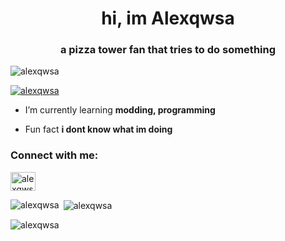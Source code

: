 <h1 align="center">hi, im Alexqwsa</h1>
<h3 align="center">a pizza tower fan that tries to do something</h3>

<p align="left"> <img src="https://komarev.com/ghpvc/?username=alexqwsa&label=Profile%20views&color=0e75b6&style=flat" alt="alexqwsa" /> </p>

<p align="left"> <a href="https://github.com/ryo-ma/github-profile-trophy"><img src="https://github-profile-trophy.vercel.app/?username=alexqwsa" alt="alexqwsa" /></a> </p>

- I’m currently learning **modding, programming**

- Fun fact **i dont know what im doing**

<h3 align="left">Connect with me:</h3>
<p align="left">
<a href="https://discord.gg/alexqwsa (new)" target="blank"><img align="center" src="https://raw.githubusercontent.com/rahuldkjain/github-profile-readme-generator/master/src/images/icons/Social/discord.svg" alt="alexqwsa (new)" height="30" width="40" /></a>
</p>

<p><img align="left" src="https://github-readme-stats.vercel.app/api/top-langs?username=alexqwsa&show_icons=true&title_color=ff0000&bg_color=ffffff&locale=en&layout=compact" alt="alexqwsa" /></p>

<p>&nbsp;<img align="center" src="https://github-readme-stats.vercel.app/api?username=alexqwsa&show_icons=true&theme=tokyonight&locale=en" alt="alexqwsa" /></p>

<p><img align="center" src="https://github-readme-streak-stats.herokuapp.com/?user=alexqwsa&theme=highcontrast" alt="alexqwsa" /></p>
